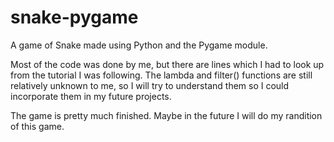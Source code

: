 # snake-pygame
A game of Snake made using Python and the Pygame module.

Most of the code was done by me, but there are lines which I had to look up from the tutorial I was following.
The lambda and filter() functions are still relatively unknown to me, so I will try to understand them so I could incorporate them in my future projects.

The game is pretty much finished. Maybe in the future I will do my randition of this game.
